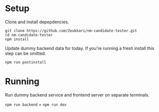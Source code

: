 # Setup

Clone and install depepdencies.

```
git clone https://github.com/Zeukkari/nm-candidate-tester.git
cd nm-candidate-tester
npm install
```

Update dummy backend data for today. If you're running a fresh install this step can be omitted.

```
npm run postinstall
```

# Running

Run dummy backend service and frontend server on separate terminals.

`npm run backend` + `npm run dev`
